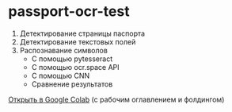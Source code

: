 # passport-ocr-test

1. Детектирование страницы паспорта
1. Детектирование текстовых полей
1. Распознавание символов
    - С помощью pytesseract
    - С помощью ocr.space API
    - С помощью CNN
    - Сравнение результатов

[Открыть в Google Colab](https://colab.research.google.com/drive/1c3nP5v1tXdU9bPQe59H3ZFRu5TWkMCcU?usp=share_link) (с рабочим оглавлением и фолдингом)
